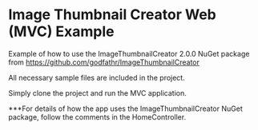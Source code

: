 # Image Thumbnail Creator Web (MVC) Example
Example of how to use the ImageThumbnailCreator 2.0.0 NuGet package from https://github.com/godfathr/ImageThumbnailCreator

All necessary sample files are included in the project. 

Simply clone the project and run the MVC application.

***For details of how the app uses the ImageThumbnailCreator NuGet package, follow the comments in the HomeController.